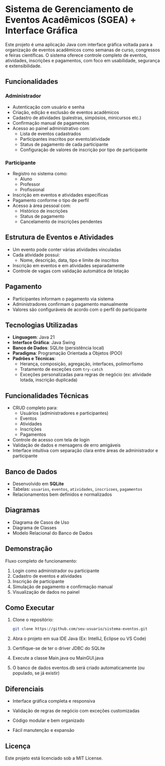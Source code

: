 # Sistema de Gerenciamento de Eventos Acadêmicos (SGEA) + Interface Gráfica

Este projeto é uma aplicação Java com interface gráfica voltada para a organização de eventos acadêmicos como semanas de curso, congressos e feiras científicas. O sistema oferece controle completo de eventos, atividades, inscrições e pagamentos, com foco em usabilidade, segurança e extensibilidade.

## Funcionalidades

### Administrador
- Autenticação com usuário e senha
- Criação, edição e exclusão de eventos acadêmicos
- Cadastro de atividades (palestras, simpósios, minicursos etc.)
- Confirmação manual de pagamentos
- Acesso ao painel administrativo com:
  - Lista de eventos cadastrados
  - Participantes inscritos por evento/atividade
  - Status de pagamento de cada participante
  - Configuração de valores de inscrição por tipo de participante

### Participante
- Registro no sistema como:
  - Aluno
  - Professor
  - Profissional
- Inscrição em eventos e atividades específicas
- Pagamento conforme o tipo de perfil
- Acesso à área pessoal com:
  - Histórico de inscrições
  - Status de pagamento
  - Cancelamento de inscrições pendentes

## Estrutura de Eventos e Atividades
- Um evento pode conter várias atividades vinculadas
- Cada atividade possui:
  - Nome, descrição, data, tipo e limite de inscritos
- Inscrição em eventos e em atividades separadamente
- Controle de vagas com validação automática de lotação

## Pagamento
- Participantes informam o pagamento via sistema
- Administradores confirmam o pagamento manualmente
- Valores são configuráveis de acordo com o perfil do participante

## Tecnologias Utilizadas
- **Linguagem**: Java 21
- **Interface Gráfica**: Java Swing
- **Banco de Dados**: SQLite (persistência local)
- **Paradigma**: Programação Orientada a Objetos (POO)
- **Padrões e Técnicas**:
  - Herança, composição, agregação, interfaces, polimorfismo
  - Tratamento de exceções com `try-catch`
  - Exceções personalizadas para regras de negócio (ex: atividade lotada, inscrição duplicada)

## Funcionalidades Técnicas
- CRUD completo para:
  - Usuários (administradores e participantes)
  - Eventos
  - Atividades
  - Inscrições
  - Pagamentos
- Controle de acesso com tela de login
- Validação de dados e mensagens de erro amigáveis
- Interface intuitiva com separação clara entre áreas de administrador e participante

## Banco de Dados
- Desenvolvido em **SQLite**
- Tabelas: `usuarios`, `eventos`, `atividades`, `inscricoes`, `pagamentos`
- Relacionamentos bem definidos e normalizados

## Diagramas
- Diagrama de Casos de Uso
- Diagrama de Classes
- Modelo Relacional do Banco de Dados

## Demonstração
Fluxo completo de funcionamento:
1. Login como administrador ou participante
2. Cadastro de eventos e atividades
3. Inscrição de participante
4. Simulação de pagamento e confirmação manual
5. Visualização de dados no painel

## Como Executar
1. Clone o repositório:
   ```bash
   git clone https://github.com/seu-usuario/sistema-eventos.git

2. Abra o projeto em sua IDE Java (Ex: IntelliJ, Eclipse ou VS Code)

3. Certifique-se de ter o driver JDBC do SQLite

4. Execute a classe Main.java ou MainGUI.java

5. O banco de dados eventos.db será criado automaticamente (ou populado, se já existir)

## Diferenciais
- Interface gráfica completa e responsiva

- Validação de regras de negócio com exceções customizadas

- Código modular e bem organizado

- Fácil manutenção e expansão

## Licença
Este projeto está licenciado sob a MIT License.
